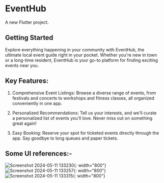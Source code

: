 # EventHub

A new Flutter project.

## Getting Started

Explore everything happening in your community with EventHub, the ultimate local event guide right in your pocket. Whether you're new in town or a long-time resident, EventHub is your go-to platform for finding exciting events near you.

## Key Features:

1. Comprehensive Event Listings: Browse a diverse range of events, from festivals and concerts to workshops and fitness classes, all organized conveniently in one app.

2. Personalized Recommendations: Tell us your interests, and we'll curate a personalized list of events you'll love. Never miss out on something great again!

3. Easy Booking: Reserve your spot for ticketed events directly through the app. Say goodbye to long queues and paper tickets.


## Some UI references:- 
![Screenshot 2024-05-11 133230](https://github.com/ankitsingh0913/EventHub/assets/114000644/0bc09c97-bd08-4288-bd97-5655ae2dd8b0){: width="800"}![Screenshot 2024-05-11 133257](https://github.com/ankitsingh0913/EventHub/assets/114000644/f4582e66-d6a9-4989-b959-f0e7bd3bd823){: width="800"}![Screenshot 2024-05-11 133315](https://github.com/ankitsingh0913/EventHub/assets/114000644/c7c7c52c-5964-4d48-8f14-46102db0ccea){: width="800"}




